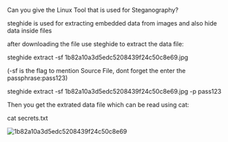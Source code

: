 Can you give the Linux Tool that is used for Steganography?

steghide is used for extracting embedded data from images and also hide data inside files

after downloading the file use steghide to extract the data file:

steghide extract -sf 1b82a10a3d5edc5208439f24c50c8e69.jpg

(-sf is the flag to mention Source File, dont forget the enter the passphrase:pass123)

steghide extract -sf 1b82a10a3d5edc5208439f24c50c8e69.jpg -p pass123

Then you get the extrated data file which can be read using cat:

cat secrets.txt

![1b82a10a3d5edc5208439f24c50c8e69](https://github.com/user-attachments/assets/5c978b11-7e21-43f1-9219-6c33f4253ca6)
